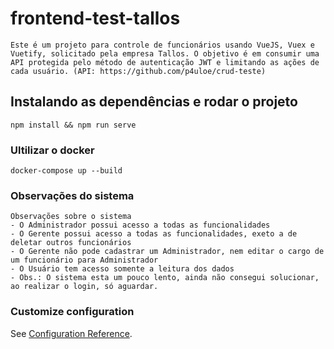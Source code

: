 # frontend-test-tallos
```
Este é um projeto para controle de funcionários usando VueJS, Vuex e Vuetify, solicitado pela empresa Tallos. O objetivo é em consumir uma API protegida pelo método de autenticação JWT e limitando as ações de cada usuário. (API: https://github.com/p4uloe/crud-teste)
```
## Instalando as dependências e rodar o projeto
```
npm install && npm run serve
```

### Ultilizar o docker
```
docker-compose up --build
```

### Observações do sistema
```
Observações sobre o sistema
- O Administrador possui acesso a todas as funcionalidades
- O Gerente possui acesso a todas as funcionalidades, exeto a de deletar outros funcionários
- O Gerente não pode cadastrar um Administrador, nem editar o cargo de um funcionário para Administrador
- O Usuário tem acesso somente a leitura dos dados
- Obs.: O sistema esta um pouco lento, ainda não consegui solucionar, ao realizar o login, só aguardar.
```

### Customize configuration
See [Configuration Reference](https://cli.vuejs.org/config/).

